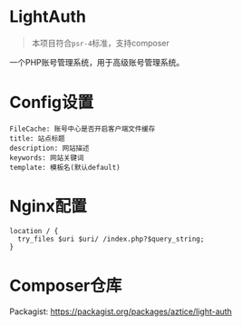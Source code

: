 # LightAuth
> 本项目符合`psr-4`标准，支持composer

一个PHP账号管理系统，用于高级账号管理系统。

# Config设置
```
FileCache: 账号中心是否开启客户端文件缓存
title: 站点标题
description: 网站描述
keywords: 网站关键词
template: 模板名(默认default)
```

# Nginx配置
```
location / {
  try_files $uri $uri/ /index.php?$query_string;
}
```

# Composer仓库
Packagist: https://packagist.org/packages/aztice/light-auth
